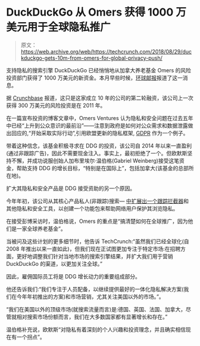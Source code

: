 # DuckDuckGo 从 Omers 获得 1000 万美元用于全球隐私推广 

> 原文：<https://web.archive.org/web/https://techcrunch.com/2018/08/29/duckduckgo-gets-10m-from-omers-for-global-privacy-push/>

支持隐私的搜索引擎 DuckDuckGo 已经悄悄地从加拿大养老基金 Omers 的风险投资部门获得了 1000 万美元的新资金。本月早些时候，[环球邮报](https://web.archive.org/web/20221102122701/https://www.theglobeandmail.com/business/article-omers-leads-10-million-financing-of-alternative-search-engine/)报道了这一消息。

据 [Crunchbase](https://web.archive.org/web/20221102122701/https://www.crunchbase.com/search/funding_rounds/field/organizations/num_funding_rounds/duck-duck-go) 报道，这只是这家成立 10 年的公司的第二轮融资，该公司上一次获得 300 万美元的风险投资是在 2011 年。

在一篇宣布投资的博客文章中，Omers Ventures 认为隐私和安全问题在过去五年中已经“上升到公众意识的最前沿”——注意到政府是如何对公众需求和数据泄露做出回应的,“开始采取实际行动”,引用欧盟更新的隐私框架, [GDPR](https://web.archive.org/web/20221102122701/https://techcrunch.com/2018/01/20/wtf-is-gdpr/) 作为一个例子。

带着这种信念，该基金积极寻求在 DDG 的投资，该公司自 2014 年以来一直盈利(通过非跟踪广告)，因此不需要现金注入。事实上，最初拒绝了一个。但欧默斯坚持不懈，并成功说服创始人加布里埃尔·温伯格(Gabriel Weinberg)接受这笔资金，帮助支持 DDG 的增长目标，“特别是在国际上”，包括加拿大(该基金的总部所在地)。

扩大其隐私和安全产品是 DDG 接受资助的另一个原因。

今年年初，该公司从其核心产品私人(非跟踪)搜索— [中扩展出一个跟踪拦截器](https://web.archive.org/web/20221102122701/https://techcrunch.com/2018/01/23/duckduckgo-adds-tracker-blocking-to-help-curb-the-wider-surveillance-web/)和其他隐私和安全工具，以创建一个功能包来帮助网络用户保护其浏览隐私。

在接受彭博采访时，温伯格说，Omers 的重点是“搞清楚如何在全球推广，因为他们是一家全球养老基金”。

当被问及这些计划的更多细节时，他告诉 TechCrunch:“虽然我们已经全球化(自 2008 年推出以来一直如此)，但我们现在正试图更加专注于特定市场:在招聘方面，更好地调整我们针对当地市场的搜索引擎结果，并扩大我们用于营销 DuckDuckGo 的渠道，以更加关注全球。”

因此，雇佣国际员工将是 DDG 增长动力的重要组成部分。

他还告诉我们:“我们专注于人员配备，以继续提供最好的一体化隐私解决方案(我们在今年年初推出的方案)和市场营销，尤其关注美国以外的市场。”。

“我们在美国以外的顶级市场(就搜索流量而言)是:德国、英国、法国、加拿大，尽管就相对搜索市场份额而言，我们在大多数国家都有显著增长和存在。”

温伯格补充说，欧默斯“对隐私有着深刻的个人兴趣和投资理念，并且确实相信现在有一个拐点”。